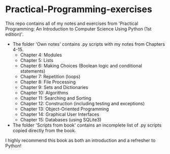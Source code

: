 # Practical-Programming-exercises

This repo contains all of my notes and exercises from 'Practical Programming: An Introduction to Computer Science Using Python (1st edition)'.
* The folder 'Own notes' contains .py scripts with my notes from Chapters 4-15.
  * Chapter 4: Modules
  * Chapter 5: Lists
  * Chapter 6: Making Choices (Boolean logic and conditional statements)
  * Chapter 7: Repetition (loops)
  * Chapter 8: File Processing
  * Chapter 9: Sets and Dictionaries
  * Chapter 10: Algorithms
  * Chapter 11: Searching and Sorting
  * Chapter 12: Construction (including testing and exceptions)
  * Chapter 13: Object-Oriented Programming
  * Chapter 14: Graphical User Interfaces
  * Chapter 15: Databases (using SQLite3)
* The folder 'Scripts from book' contains an incomplete list of .py scripts copied directly from the book.

I highly recommend this book as both an introduction and a refresher to Python!
